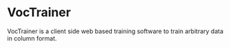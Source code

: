 # VocTrainer

VocTrainer is a client side web based training software to train arbitrary data in column format.
